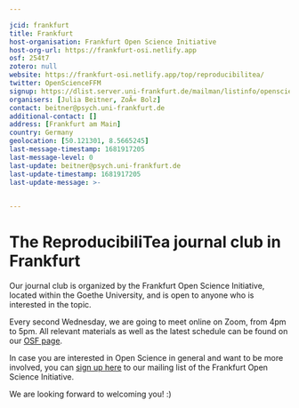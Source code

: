 ```yaml
---

jcid: frankfurt
title: Frankfurt
host-organisation: Frankfurt Open Science Initiative
host-org-url: https://frankfurt-osi.netlify.app
osf: 254t7
zotero: null
website: https://frankfurt-osi.netlify.app/top/reproducibilitea/
twitter: OpenScienceFFM
signup: https://dlist.server.uni-frankfurt.de/mailman/listinfo/openscience
organisers: [Julia Beitner, ZoÃ« Bolz]
contact: beitner@psych.uni-frankfurt.de
additional-contact: []
address: [Frankfurt am Main]
country: Germany
geolocation: [50.121301, 8.5665245]
last-message-timestamp: 1681917205
last-message-level: 0
last-update: beitner@psych.uni-frankfurt.de
last-update-timestamp: 1681917205
last-update-message: >-
  

---
```


# The ReproducibiliTea journal club in Frankfurt

Our journal club is organized by the Frankfurt Open Science Initiative, located within the Goethe University, and is open to anyone who is interested in the topic. 

Every second Wednesday, we are going to meet online on Zoom, from 4pm to 5pm. All relevant materials as well as the latest schedule can be found on our [OSF page](https://osf.io/254t7/).  

In case you are interested in Open Science in general and want to be more involved, you can [sign up here](https://dlist.server.uni-frankfurt.de/mailman/listinfo/openscience) to our mailing list of the Frankfurt Open Science Initiative.

We are looking forward to welcoming you! :)
